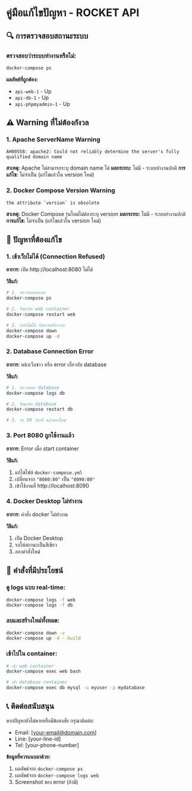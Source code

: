 # คู่มือแก้ไขปัญหา - ROCKET API

## 🔍 การตรวจสอบสถานะระบบ

### ตรวจสอบว่าระบบทำงานหรือไม่:
```bash
docker-compose ps
```

**ผลลัพธ์ที่ถูกต้อง:**
- `api-web-1` - Up
- `api-db-1` - Up  
- `api-phpmyadmin-1` - Up

## ⚠️ Warning ที่ไม่ต้องกังวล

### 1. Apache ServerName Warning
```
AH00558: apache2: Could not reliably determine the server's fully qualified domain name
```
**สาเหตุ:** Apache ไม่สามารถระบุ domain name ได้
**ผลกระทบ:** ไม่มี - ระบบทำงานปกติ
**การแก้ไข:** ไม่จำเป็น (แก้ไขแล้วใน version ใหม่)

### 2. Docker Compose Version Warning
```
the attribute `version` is obsolete
```
**สาเหตุ:** Docker Compose รุ่นใหม่ไม่ต้องระบุ version
**ผลกระทบ:** ไม่มี - ระบบทำงานปกติ
**การแก้ไข:** ไม่จำเป็น (แก้ไขแล้วใน version ใหม่)

## 🚨 ปัญหาที่ต้องแก้ไข

### 1. เข้าเว็บไม่ได้ (Connection Refused)
**อาการ:** เปิด http://localhost:8080 ไม่ได้

**วิธีแก้:**
```bash
# 1. ตรวจสอบสถานะ
docker-compose ps

# 2. รีสตาร์ท web container
docker-compose restart web

# 3. ถ้ายังไม่ได้ รีสตาร์ททั้งระบบ
docker-compose down
docker-compose up -d
```

### 2. Database Connection Error
**อาการ:** หน้าเว็บขาว หรือ error เกี่ยวกับ database

**วิธีแก้:**
```bash
# 1. ตรวจสอบ database
docker-compose logs db

# 2. รีสตาร์ท database
docker-compose restart db

# 3. รอ 30 วินาที แล้วลองใหม่
```

### 3. Port 8080 ถูกใช้งานแล้ว
**อาการ:** Error เมื่อ start container

**วิธีแก้:**
1. แก้ไขไฟล์ `docker-compose.yml`
2. เปลี่ยนจาก `"8080:80"` เป็น `"8090:80"`
3. เข้าใช้งานที่ http://localhost:8090

### 4. Docker Desktop ไม่ทำงาน
**อาการ:** คำสั่ง docker ไม่ทำงาน

**วิธีแก้:**
1. เปิด Docker Desktop
2. รอให้สถานะเป็นสีเขียว
3. ลองคำสั่งใหม่

## 🔧 คำสั่งที่มีประโยชน์

### ดู logs แบบ real-time:
```bash
docker-compose logs -f web
docker-compose logs -f db
```

### ลบและสร้างใหม่ทั้งหมด:
```bash
docker-compose down -v
docker-compose up -d --build
```

### เข้าไปใน container:
```bash
# เข้า web container
docker-compose exec web bash

# เข้า database container
docker-compose exec db mysql -u myuser -p mydatabase
```

## 📞 ติดต่อสนับสนุน

หากปัญหายังไม่หายหรือมีข้อสงสัย กรุณาติดต่อ:
- Email: [your-email@domain.com]
- Line: [your-line-id]
- Tel: [your-phone-number]

**ข้อมูลที่ควรแนบมาด้วย:**
1. ผลลัพธ์จาก `docker-compose ps`
2. ผลลัพธ์จาก `docker-compose logs web`
3. Screenshot ของ error (ถ้ามี)